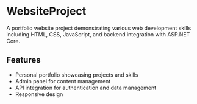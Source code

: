 <!DOCTYPE html>
<html lang="en">
<head>
    <meta charset="UTF-8">
    <meta name="viewport" content="width=device-width, initial-scale=1.0">
</head>
<body>
<h1>WebsiteProject</h1>

<p>A portfolio website project demonstrating various web development skills including HTML, CSS, JavaScript, and backend integration with ASP.NET Core.</p>

<h2>Features</h2>
<ul>
    <li>Personal portfolio showcasing projects and skills</li>
    <li>Admin panel for content management</li>
    <li>API integration for authentication and data management</li>
    <li>Responsive design</li>
</ul>



</body>
</html>
